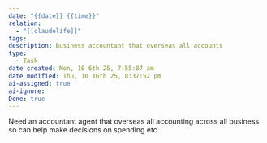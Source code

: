 ```yaml
---
date: "{{date}} {{time}}"
relation:
  - "[[claudelife]]"
tags:
description: Business accountant that overseas all accounts
type:
  - Task
date created: Mon, 10 6th 25, 7:55:07 am
date modified: Thu, 10 16th 25, 8:37:52 pm
ai-assigned: true
ai-ignore:
Done: true
---
```

Need an accountant agent that overseas all accounting across all business so can help make decisions on spending etc
